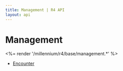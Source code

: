 ```yaml
---
title: Management | R4 API
layout: api
---
```


# Management

<%= render '/millennium/r4/base/management.*' %>

* [Encounter](../management/encounter)
